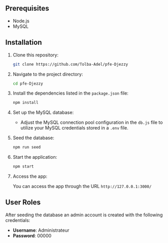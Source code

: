 ## Prerequisites

- Node.js
- MySQL

## Installation

1. Clone this repository:

   ```bash
   git clone https://github.com/Tolba-Adel/pfe-Djezzy
   ```

2. Navigate to the project directory:

   ```bash
   cd pfe-Djezzy
   ```

3. Install the dependencies listed in the `package.json` file:

   ```bash
   npm install
   ```

4. Set up the MySQL database:

   - Adjust the MySQL connection pool configuration in the `db.js` file to utilize your MySQL credentials stored in a `.env` file.

5. Seed the database:
   ```bash
   npm run seed
   ```

6. Start the application:

   ```bash
   npm start
   ```

7. Access the app:

   You can access the app through the URL `http://127.0.0.1:3000/`

## User Roles

   After seeding the database an admin account is created with the following credentials:
   - **Username**: Administrateur
   - **Password**: 00000
